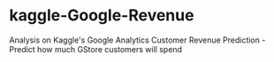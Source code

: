 # kaggle-Google-Revenue
Analysis on Kaggle's Google Analytics Customer Revenue Prediction - Predict how much GStore customers will spend
